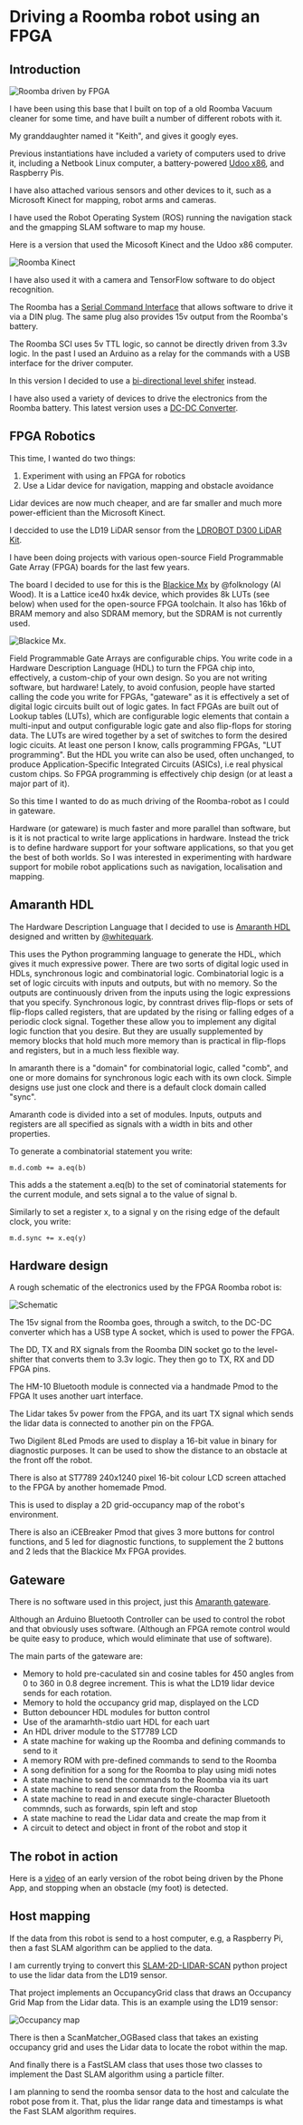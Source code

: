 # Driving a Roomba robot using an FPGA

## Introduction

![Roomba driven by FPGA](https://raw.githubusercontent.com/lawrie/lawrie.github.io/master/images/roomba_fpga.jpg)

I have been using this base that I built on top of a old Roomba Vacuum cleaner for some time, and have built a number of different robots with it.

My granddaughter named it "Keith", and gives it googly eyes.

Previous instantiations have included a variety of computers used to drive it, including a Netbook Linux computer, a battery-powered [Udoo x86](https://shop.udoo.org/en_eu/udoo-x86-ii-advanced-plus.html), and Raspberry Pis.

I have also attached various sensors and other devices to it, such as a Microsoft Kinect for mapping, robot arms and cameras.

I have used the Robot Operating System (ROS) running the navigation stack and the gmapping SLAM software to map my house.

Here is a version that used the Micosoft Kinect and the Udoo x86 computer.

![Roomba Kinect](https://raw.githubusercontent.com/lawrie/lawrie.github.io/master/images/roomba_kinect.jpg)

I have also used it with a camera and TensorFlow software to do object recognition.

The Roomba has a [Serial Command Interface](https://cdn.hackaday.io/files/1747287475562752/Roomba_SCI_manual.pdf) that allows software to drive it via a DIN plug. The same plug also provides 15v output from the Roomba's battery.

The Roomba SCI uses 5v TTL logic, so cannot be directly driven from 3.3v logic. In the past I used an Arduino as a relay for the commands with a USB interface for the driver computer.

In this version I decided to use a [bi-directional level shifer](https://www.amazon.co.uk/gp/product/B0869435QS) instead.

I have also used a variety of devices to drive the electronics from the Roomba battery. This latest version uses a [DC-DC Converter](https://www.ebay.co.uk/itm/193653785512).

## FPGA Robotics

This time, I wanted do two things:

1. Experiment with using an FPGA for robotics
2. Use a Lidar device for navigation, mapping and obstacle avoidance

Lidar devices are now much cheaper, and are far smaller and much more power-efficient than the Microsoft Kinect.

I deccided to use the LD19 LiDAR sensor from the [LDROBOT D300 LiDAR Kit](https://uk.robotshop.com/products/ldrobot-d300-lidar-kit).

I have been doing projects with various open-source Field Programmable Gate Array (FPGA)  boards for the last few years.

The board I decided to use for this is the [Blackice Mx](https://github.com/folknology/BlackIceMx) by @folknology (Al Wood). It is a Lattice ice40 hx4k device, which provides 8k LUTs (see below) when used for the open-source FPGA toolchain. It also has 16kb of BRAM memory and also SDRAM memory, but the SDRAM is not currently used.

![Blackice Mx](https://github.com/folknology/BlackIceMx/raw/master/BlackIceMx-with-Core.jpg).

Field Programmable Gate Arrays are configurable chips. You write code in a Hardware Description Language (HDL) to turn the FPGA chip into, effectively, a custom-chip of your own design. So you are not writing software, but hardware! Lately, to avoid confusion, people have started calling the code you write for FPGAs, "gateware" as it is effectively a set of digital logic circuits built out of logic gates. In fact FPGAs are built out of Lookup tables (LUTs), which are configurable logic elements that contain a multi-input and output configurable logic gate and also flip-flops for storing data. The LUTs are wired together by a set of switches to form the desired logic cicuits. At least one person I know, calls programming FPGAs, "LUT programming". But the HDL you write can also be used, often unchanged, to produce Application-Specific Integrated Circuits (ASICs), i.e real physical custom chips. So FPGA programming is effectively chip design (or at least a major part of it).

So this time I wanted to do as much driving of the Roomba-robot as I could in gateware.

Hardware (or gateware) is much faster and more parallel than software, but is it is not practical to write large applications in hardware. Instead the trick is to define hardware support for your software applications, so that you get the best of both worlds. So I was interested in experimenting with hardware support for mobile robot applications such as navigation, localisation and mapping.

## Amaranth HDL

The Hardware Description Language that I decided to use is [Amaranth HDL](https://github.com/amaranth-lang/amaranth) designed and written by [@whitequark](https://github.com/whitequark).

This uses the Python programming language to generate the HDL, which gives it much expressive power. There are two sorts of digital logic used in HDLs, synchronous logic and combinatorial logic. Combinatorial logic is a set of logic circuits with inputs and outputs, but with no memory. So the outputs are continuously driven from the inputs using the logic expressions that you specify. Synchronous logic, by conntrast drives flip-flops or sets of flip-flops called registers, that are updated by the rising or falling edges of a periodic clock signal. Together these allow you to implement any digital logic function that you desire. But they are usually supplemented by memory blocks that hold much more memory than is practical in flip-flops and registers, but in a much less flexible way.

In amaranth there is a "domain" for combinatorial logic, called "comb", and one or more domains for synchronous logic each with its own clock. Simple designs use just one clock and there is a default clock domain called "sync".

Amaranth code is divided into a set of modules. Inputs, outputs and registers are all specified as signals with a width in bits and other properties.

To generate a combinatorial statement you write:

<code ladware ng="python">m.d.comb += a.eq(b)</code>

This adds a the statement a.eq(b) to the set of cominatorial statements for the current module, and sets signal a to the value of signal b.

Similarly to set a register x, to a signal y on the rising edge of the default clock, you write:

<code lang="python">m.d.sync += x.eq(y)</code>

## Hardware design

A rough schematic of the electronics used by the FPGA Roomba robot is:

![Schematic](https://raw.githubusercontent.com/lawrie/lawrie.github.io/master/images/roomba_schematic.jpg)

The 15v signal from the Roomba goes, through a switch, to the DC-DC converter which has a USB type A socket, which is used to power the FPGA.

The DD, TX and RX signals from the Roomba DIN socket go to the level-shifter that converts them to 3.3v logic. They then go to TX, RX and DD FPGA pins.

The HM-10 Bluetooth module is connected via a handmade Pmod to the FPGA It uses another uart interface. 

The Lidar takes 5v power from the FPGA, and its uart TX signal which sends the lidar data is connected to another pin on the FPGA.

Two Digilent 8Led Pmods are used to display a 16-bit value in binary for diagnostic purposes. It can be used to show the distance to an obstacle at the front off the robot.

There is also at ST7789 240x1240 pixel 16-bit colour LCD screen attached to the FPGA by another homemade Pmod.

This is used to display a 2D  grid-occupancy map of the robot's environment.

There is also an iCEBreaker Pmod that gives 3 more buttons for control functions, and 5 led for diagnostic functions, to supplement the 2 buttons and 2 leds that the Blackice Mx FPGA provides.

## Gateware

There is no software used in this project, just this [Amaranth gateware](https://github.com/lawrie/fpga_roomba/blob/main/roomba_test.py).

Although an Arduino Bluetooth Controller can be used to control the robot and that obviously uses software. (Although an FPGA remote control would be quite easy to produce, which would eliminate that use of software).

The main parts of the gateware are:

- Memory to hold pre-caculated sin and cosine tables for 450 angles from 0 to 360 in 0.8 degree increment. This is what the LD19 lidar device sends for each rotation.
- Memory to hold the occupancy grid map, displayed on the LCD
- Button debouncer HDL modules for button control
- Use of the aramarhth-stdio uart HDL for each uart
- An HDL driver module to the ST7789 LCD
- A state machine for waking up the Roomba and defining commands to send to it
- A memory ROM with pre-defined commands to send to the Roomba
- A song definition for a song for the Roomba to play using midi notes
- A state machine to send the commands to the Roomba via its uart
- A state machine to read sensor data from the Roomba
- A state machine to read in and execute single-character Bluetooth commnds, such as forwards, spin left and stop
- A state machine to read the Lidar data and create the map from it
- A circuit to detect and object in front of the robot and stop it

## The robot in action

Here is a [video](https://twitter.com/i/status/1628144131720597505) of an early version of the robot being driven by the Phone App, and stopping when an obstacle (my foot) is detected.

## Host mapping

If the data from this robot is send to a host computer, e.g, a Raspberry Pi, then a fast SLAM algorithm can be applied to the data.

I am currently trying to convert this [SLAM-2D-LIDAR-SCAN](https://github.com/xiaofeng419/SLAM-2D-LIDAR-SCAN) python project to use the lidar data from the LD19 sensor.

That project implements an OccupancyGrid class that draws an Occupancy Grid Map from the Lidar data. This is an example using the LD19 sensor:

![Occupancy map]( https://raw.githubusercontent.com/lawrie/fpga_roomba/main/map.png)

There is then a ScanMatcher_OGBased class that takes an existing occupancy grid and uses the Lidar data to locate the robot within the map.

And finally there is a FastSLAM class that uses those two classes to implement the Dast SLAM algorithm using a particle filter.

I am planning to send the roomba sensor data to the host and calculate the robot pose from it. That, plus the lidar range data and timestamps is what the Fast SLAM algorithm requires.


